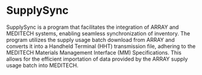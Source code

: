 # SupplySync
SupplySync is a program that facilitates the integration of ARRAY and MEDITECH systems, enabling seamless synchronization of inventory. The program utilizes the supply usage batch download from ARRAY and converts it into a Handheld Terminal (HHT) transmission file, adhering to the MEDITECH Materials Management Interface (MM) Specifications. This allows for the efficient importation of data provided by the ARRAY supply usage batch into MEDITECH.
